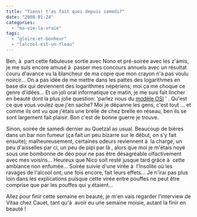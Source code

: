 ```yaml
---
title: "Tiens! t'as fait quoi depuis samedi?"
date: "2008-01-24"
categories: 
  - "ma-vie-la-vraie"
tags: 
  - "gloire-et-bonheur"
  - "lalcool-est-un-fleau"
---
```


Ben, à  part cette fabuleuse sortie avec Nono et pré-soirée avec les z'amis, je me suis encore amusé à  passer mes concours annuels avec un résultat couru d'avance vu la blancheur de ma copie que mon crayon n'a pas voulu noircir... On a pas idée de me mettre dans les pattes des logarithmes en base dix qui deviennent des logarithmes népériens; moi ça me choque ce genre d'idées... Et un joli oral informatique ce matin, je me suis fait lincher en beauté dont la plus jolie question: 'parlez nous du [modèle OSI](http://fr.wikipedia.org/wiki/Mod%C3%A8le_OSI) ' . Qu'est ce que vous voulez que j'en sache? Moi je dépanne les gens, c'est tout ... et comme ils ont vu que j'étais une brelle de chez brelle en réseau, ben ils se sont largement fait plaisir. Bon c'est de bonne guerre je trouve.

Sinon, soirée de samedi dernier au Quetzal as usual. Beaucoup de bières dans un bar non fumeur (ça fait un peu bizarre sur le début, on s'y fait ensuite); malheureusement, certaines odeurs reviennent à  la charge, un peu d'aisselles par ci, un peu de pipi par là , alors que moi je m'étais noyé sous une bombonne de déo pour ne pas être désagréable olfactivement avec mes voisins... Heureux que Nico soit resté jusque tard grâce à  cette ambiance non enfumée... Soirée suivie d'une virée à  l'Insolite où les ravages de l'alcool ont, une fois encore, fait leurs effets... Je n'irai pas plus loin dans les explications puisque cette virée entre pouffes ne peut être comprise que par les pouffes qui y étaient...

Allez pour finir cette semaine en beauté, je m'en vais regarder l'interview de Vitaa chez Cauet, tant qu'à  avoir eu une semaine moisie, autant la finir en beauté !
